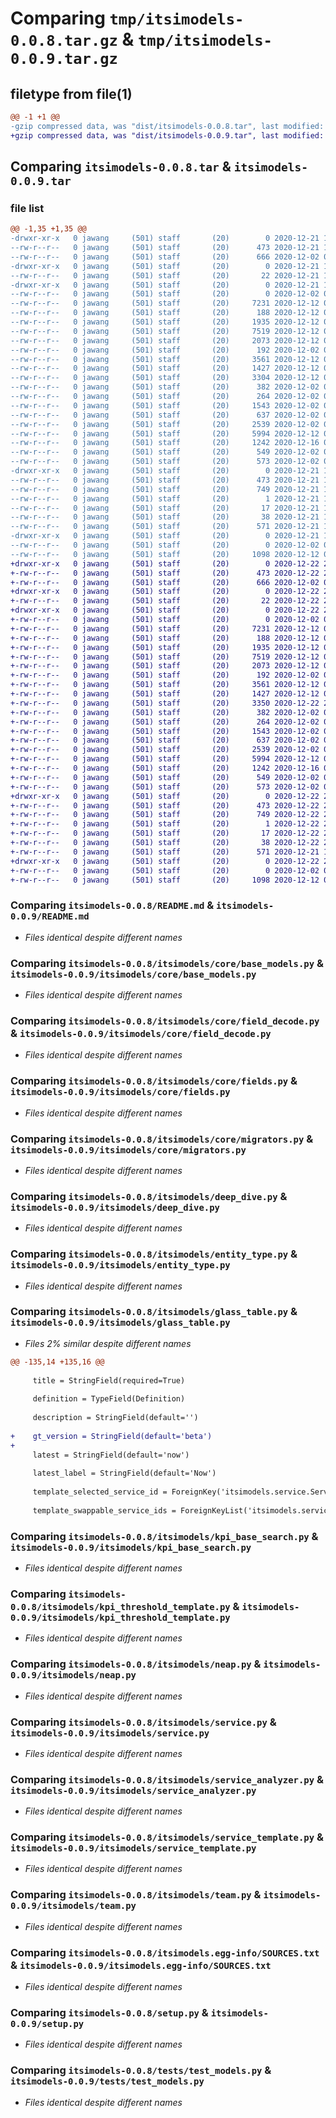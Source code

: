 # Comparing `tmp/itsimodels-0.0.8.tar.gz` & `tmp/itsimodels-0.0.9.tar.gz`

## filetype from file(1)

```diff
@@ -1 +1 @@
-gzip compressed data, was "dist/itsimodels-0.0.8.tar", last modified: Mon Dec 21 19:28:22 2020, max compression
+gzip compressed data, was "dist/itsimodels-0.0.9.tar", last modified: Tue Dec 22 23:47:18 2020, max compression
```

## Comparing `itsimodels-0.0.8.tar` & `itsimodels-0.0.9.tar`

### file list

```diff
@@ -1,35 +1,35 @@
-drwxr-xr-x   0 jawang     (501) staff       (20)        0 2020-12-21 19:28:22.000000 itsimodels-0.0.8/
--rw-r--r--   0 jawang     (501) staff       (20)      473 2020-12-21 19:28:22.000000 itsimodels-0.0.8/PKG-INFO
--rw-r--r--   0 jawang     (501) staff       (20)      666 2020-12-02 07:22:20.000000 itsimodels-0.0.8/README.md
-drwxr-xr-x   0 jawang     (501) staff       (20)        0 2020-12-21 19:28:22.000000 itsimodels-0.0.8/itsimodels/
--rw-r--r--   0 jawang     (501) staff       (20)       22 2020-12-21 19:27:32.000000 itsimodels-0.0.8/itsimodels/__init__.py
-drwxr-xr-x   0 jawang     (501) staff       (20)        0 2020-12-21 19:28:22.000000 itsimodels-0.0.8/itsimodels/core/
--rw-r--r--   0 jawang     (501) staff       (20)        0 2020-12-02 03:14:23.000000 itsimodels-0.0.8/itsimodels/core/__init__.py
--rw-r--r--   0 jawang     (501) staff       (20)     7231 2020-12-12 02:33:49.000000 itsimodels-0.0.8/itsimodels/core/base_models.py
--rw-r--r--   0 jawang     (501) staff       (20)      188 2020-12-12 02:50:57.000000 itsimodels-0.0.8/itsimodels/core/compat.py
--rw-r--r--   0 jawang     (501) staff       (20)     1935 2020-12-12 02:51:36.000000 itsimodels-0.0.8/itsimodels/core/field_decode.py
--rw-r--r--   0 jawang     (501) staff       (20)     7519 2020-12-12 02:52:09.000000 itsimodels-0.0.8/itsimodels/core/fields.py
--rw-r--r--   0 jawang     (501) staff       (20)     2073 2020-12-12 02:31:55.000000 itsimodels-0.0.8/itsimodels/core/migrators.py
--rw-r--r--   0 jawang     (501) staff       (20)      192 2020-12-02 04:19:57.000000 itsimodels-0.0.8/itsimodels/correlation_search.py
--rw-r--r--   0 jawang     (501) staff       (20)     3561 2020-12-12 02:30:38.000000 itsimodels-0.0.8/itsimodels/deep_dive.py
--rw-r--r--   0 jawang     (501) staff       (20)     1427 2020-12-12 02:30:17.000000 itsimodels-0.0.8/itsimodels/entity_type.py
--rw-r--r--   0 jawang     (501) staff       (20)     3304 2020-12-12 02:32:32.000000 itsimodels-0.0.8/itsimodels/glass_table.py
--rw-r--r--   0 jawang     (501) staff       (20)      382 2020-12-02 03:18:45.000000 itsimodels-0.0.8/itsimodels/glass_table_icon.py
--rw-r--r--   0 jawang     (501) staff       (20)      264 2020-12-02 03:18:51.000000 itsimodels-0.0.8/itsimodels/glass_table_image.py
--rw-r--r--   0 jawang     (501) staff       (20)     1543 2020-12-02 03:19:05.000000 itsimodels-0.0.8/itsimodels/kpi_base_search.py
--rw-r--r--   0 jawang     (501) staff       (20)      637 2020-12-02 03:20:56.000000 itsimodels-0.0.8/itsimodels/kpi_threshold_template.py
--rw-r--r--   0 jawang     (501) staff       (20)     2539 2020-12-02 03:19:19.000000 itsimodels-0.0.8/itsimodels/neap.py
--rw-r--r--   0 jawang     (501) staff       (20)     5994 2020-12-12 02:30:46.000000 itsimodels-0.0.8/itsimodels/service.py
--rw-r--r--   0 jawang     (501) staff       (20)     1242 2020-12-16 00:15:51.000000 itsimodels-0.0.8/itsimodels/service_analyzer.py
--rw-r--r--   0 jawang     (501) staff       (20)      549 2020-12-02 05:44:43.000000 itsimodels-0.0.8/itsimodels/service_template.py
--rw-r--r--   0 jawang     (501) staff       (20)      573 2020-12-02 05:45:18.000000 itsimodels-0.0.8/itsimodels/team.py
-drwxr-xr-x   0 jawang     (501) staff       (20)        0 2020-12-21 19:28:22.000000 itsimodels-0.0.8/itsimodels.egg-info/
--rw-r--r--   0 jawang     (501) staff       (20)      473 2020-12-21 19:28:22.000000 itsimodels-0.0.8/itsimodels.egg-info/PKG-INFO
--rw-r--r--   0 jawang     (501) staff       (20)      749 2020-12-21 19:28:22.000000 itsimodels-0.0.8/itsimodels.egg-info/SOURCES.txt
--rw-r--r--   0 jawang     (501) staff       (20)        1 2020-12-21 19:28:22.000000 itsimodels-0.0.8/itsimodels.egg-info/dependency_links.txt
--rw-r--r--   0 jawang     (501) staff       (20)       17 2020-12-21 19:28:22.000000 itsimodels-0.0.8/itsimodels.egg-info/top_level.txt
--rw-r--r--   0 jawang     (501) staff       (20)       38 2020-12-21 19:28:22.000000 itsimodels-0.0.8/setup.cfg
--rw-r--r--   0 jawang     (501) staff       (20)      571 2020-12-21 18:32:08.000000 itsimodels-0.0.8/setup.py
-drwxr-xr-x   0 jawang     (501) staff       (20)        0 2020-12-21 19:28:22.000000 itsimodels-0.0.8/tests/
--rw-r--r--   0 jawang     (501) staff       (20)        0 2020-12-02 03:14:23.000000 itsimodels-0.0.8/tests/__init__.py
--rw-r--r--   0 jawang     (501) staff       (20)     1098 2020-12-12 02:59:05.000000 itsimodels-0.0.8/tests/test_models.py
+drwxr-xr-x   0 jawang     (501) staff       (20)        0 2020-12-22 23:47:18.000000 itsimodels-0.0.9/
+-rw-r--r--   0 jawang     (501) staff       (20)      473 2020-12-22 23:47:18.000000 itsimodels-0.0.9/PKG-INFO
+-rw-r--r--   0 jawang     (501) staff       (20)      666 2020-12-02 07:22:20.000000 itsimodels-0.0.9/README.md
+drwxr-xr-x   0 jawang     (501) staff       (20)        0 2020-12-22 23:47:18.000000 itsimodels-0.0.9/itsimodels/
+-rw-r--r--   0 jawang     (501) staff       (20)       22 2020-12-22 23:46:39.000000 itsimodels-0.0.9/itsimodels/__init__.py
+drwxr-xr-x   0 jawang     (501) staff       (20)        0 2020-12-22 23:47:18.000000 itsimodels-0.0.9/itsimodels/core/
+-rw-r--r--   0 jawang     (501) staff       (20)        0 2020-12-02 03:14:23.000000 itsimodels-0.0.9/itsimodels/core/__init__.py
+-rw-r--r--   0 jawang     (501) staff       (20)     7231 2020-12-12 02:33:49.000000 itsimodels-0.0.9/itsimodels/core/base_models.py
+-rw-r--r--   0 jawang     (501) staff       (20)      188 2020-12-12 02:50:57.000000 itsimodels-0.0.9/itsimodels/core/compat.py
+-rw-r--r--   0 jawang     (501) staff       (20)     1935 2020-12-12 02:51:36.000000 itsimodels-0.0.9/itsimodels/core/field_decode.py
+-rw-r--r--   0 jawang     (501) staff       (20)     7519 2020-12-12 02:52:09.000000 itsimodels-0.0.9/itsimodels/core/fields.py
+-rw-r--r--   0 jawang     (501) staff       (20)     2073 2020-12-12 02:31:55.000000 itsimodels-0.0.9/itsimodels/core/migrators.py
+-rw-r--r--   0 jawang     (501) staff       (20)      192 2020-12-02 04:19:57.000000 itsimodels-0.0.9/itsimodels/correlation_search.py
+-rw-r--r--   0 jawang     (501) staff       (20)     3561 2020-12-12 02:30:38.000000 itsimodels-0.0.9/itsimodels/deep_dive.py
+-rw-r--r--   0 jawang     (501) staff       (20)     1427 2020-12-12 02:30:17.000000 itsimodels-0.0.9/itsimodels/entity_type.py
+-rw-r--r--   0 jawang     (501) staff       (20)     3350 2020-12-22 23:46:08.000000 itsimodels-0.0.9/itsimodels/glass_table.py
+-rw-r--r--   0 jawang     (501) staff       (20)      382 2020-12-02 03:18:45.000000 itsimodels-0.0.9/itsimodels/glass_table_icon.py
+-rw-r--r--   0 jawang     (501) staff       (20)      264 2020-12-02 03:18:51.000000 itsimodels-0.0.9/itsimodels/glass_table_image.py
+-rw-r--r--   0 jawang     (501) staff       (20)     1543 2020-12-02 03:19:05.000000 itsimodels-0.0.9/itsimodels/kpi_base_search.py
+-rw-r--r--   0 jawang     (501) staff       (20)      637 2020-12-02 03:20:56.000000 itsimodels-0.0.9/itsimodels/kpi_threshold_template.py
+-rw-r--r--   0 jawang     (501) staff       (20)     2539 2020-12-02 03:19:19.000000 itsimodels-0.0.9/itsimodels/neap.py
+-rw-r--r--   0 jawang     (501) staff       (20)     5994 2020-12-12 02:30:46.000000 itsimodels-0.0.9/itsimodels/service.py
+-rw-r--r--   0 jawang     (501) staff       (20)     1242 2020-12-16 00:15:51.000000 itsimodels-0.0.9/itsimodels/service_analyzer.py
+-rw-r--r--   0 jawang     (501) staff       (20)      549 2020-12-02 05:44:43.000000 itsimodels-0.0.9/itsimodels/service_template.py
+-rw-r--r--   0 jawang     (501) staff       (20)      573 2020-12-02 05:45:18.000000 itsimodels-0.0.9/itsimodels/team.py
+drwxr-xr-x   0 jawang     (501) staff       (20)        0 2020-12-22 23:47:18.000000 itsimodels-0.0.9/itsimodels.egg-info/
+-rw-r--r--   0 jawang     (501) staff       (20)      473 2020-12-22 23:47:18.000000 itsimodels-0.0.9/itsimodels.egg-info/PKG-INFO
+-rw-r--r--   0 jawang     (501) staff       (20)      749 2020-12-22 23:47:18.000000 itsimodels-0.0.9/itsimodels.egg-info/SOURCES.txt
+-rw-r--r--   0 jawang     (501) staff       (20)        1 2020-12-22 23:47:18.000000 itsimodels-0.0.9/itsimodels.egg-info/dependency_links.txt
+-rw-r--r--   0 jawang     (501) staff       (20)       17 2020-12-22 23:47:18.000000 itsimodels-0.0.9/itsimodels.egg-info/top_level.txt
+-rw-r--r--   0 jawang     (501) staff       (20)       38 2020-12-22 23:47:18.000000 itsimodels-0.0.9/setup.cfg
+-rw-r--r--   0 jawang     (501) staff       (20)      571 2020-12-21 18:32:08.000000 itsimodels-0.0.9/setup.py
+drwxr-xr-x   0 jawang     (501) staff       (20)        0 2020-12-22 23:47:18.000000 itsimodels-0.0.9/tests/
+-rw-r--r--   0 jawang     (501) staff       (20)        0 2020-12-02 03:14:23.000000 itsimodels-0.0.9/tests/__init__.py
+-rw-r--r--   0 jawang     (501) staff       (20)     1098 2020-12-12 02:59:05.000000 itsimodels-0.0.9/tests/test_models.py
```

### Comparing `itsimodels-0.0.8/README.md` & `itsimodels-0.0.9/README.md`

 * *Files identical despite different names*

### Comparing `itsimodels-0.0.8/itsimodels/core/base_models.py` & `itsimodels-0.0.9/itsimodels/core/base_models.py`

 * *Files identical despite different names*

### Comparing `itsimodels-0.0.8/itsimodels/core/field_decode.py` & `itsimodels-0.0.9/itsimodels/core/field_decode.py`

 * *Files identical despite different names*

### Comparing `itsimodels-0.0.8/itsimodels/core/fields.py` & `itsimodels-0.0.9/itsimodels/core/fields.py`

 * *Files identical despite different names*

### Comparing `itsimodels-0.0.8/itsimodels/core/migrators.py` & `itsimodels-0.0.9/itsimodels/core/migrators.py`

 * *Files identical despite different names*

### Comparing `itsimodels-0.0.8/itsimodels/deep_dive.py` & `itsimodels-0.0.9/itsimodels/deep_dive.py`

 * *Files identical despite different names*

### Comparing `itsimodels-0.0.8/itsimodels/entity_type.py` & `itsimodels-0.0.9/itsimodels/entity_type.py`

 * *Files identical despite different names*

### Comparing `itsimodels-0.0.8/itsimodels/glass_table.py` & `itsimodels-0.0.9/itsimodels/glass_table.py`

 * *Files 2% similar despite different names*

```diff
@@ -135,14 +135,16 @@
 
     title = StringField(required=True)
 
     definition = TypeField(Definition)
 
     description = StringField(default='')
 
+    gt_version = StringField(default='beta')
+
     latest = StringField(default='now')
 
     latest_label = StringField(default='Now')
 
     template_selected_service_id = ForeignKey('itsimodels.service.Service', alias='templateSelectedServiceId')
 
     template_swappable_service_ids = ForeignKeyList('itsimodels.service.Service', alias='templateSwappableServiceIds')
```

### Comparing `itsimodels-0.0.8/itsimodels/kpi_base_search.py` & `itsimodels-0.0.9/itsimodels/kpi_base_search.py`

 * *Files identical despite different names*

### Comparing `itsimodels-0.0.8/itsimodels/kpi_threshold_template.py` & `itsimodels-0.0.9/itsimodels/kpi_threshold_template.py`

 * *Files identical despite different names*

### Comparing `itsimodels-0.0.8/itsimodels/neap.py` & `itsimodels-0.0.9/itsimodels/neap.py`

 * *Files identical despite different names*

### Comparing `itsimodels-0.0.8/itsimodels/service.py` & `itsimodels-0.0.9/itsimodels/service.py`

 * *Files identical despite different names*

### Comparing `itsimodels-0.0.8/itsimodels/service_analyzer.py` & `itsimodels-0.0.9/itsimodels/service_analyzer.py`

 * *Files identical despite different names*

### Comparing `itsimodels-0.0.8/itsimodels/service_template.py` & `itsimodels-0.0.9/itsimodels/service_template.py`

 * *Files identical despite different names*

### Comparing `itsimodels-0.0.8/itsimodels/team.py` & `itsimodels-0.0.9/itsimodels/team.py`

 * *Files identical despite different names*

### Comparing `itsimodels-0.0.8/itsimodels.egg-info/SOURCES.txt` & `itsimodels-0.0.9/itsimodels.egg-info/SOURCES.txt`

 * *Files identical despite different names*

### Comparing `itsimodels-0.0.8/setup.py` & `itsimodels-0.0.9/setup.py`

 * *Files identical despite different names*

### Comparing `itsimodels-0.0.8/tests/test_models.py` & `itsimodels-0.0.9/tests/test_models.py`

 * *Files identical despite different names*

